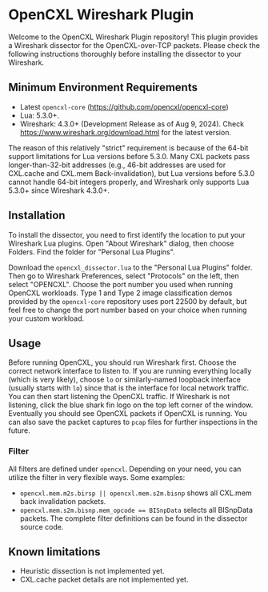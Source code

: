 # OpenCXL Wireshark Plugin

Welcome to the OpenCXL Wireshark Plugin repository! This plugin provides a Wireshark dissector for the OpenCXL-over-TCP packets. Please check the following instructions thoroughly before installing the dissector to your Wireshark.

## Minimum Environment Requirements

 - Latest `opencxl-core` (https://github.com/opencxl/opencxl-core)
 - Lua: 5.3.0+.
 - Wireshark: 4.3.0+ (Development Release as of Aug 9, 2024). Check https://www.wireshark.org/download.html for the latest version. 

The reason of this relatively "strict" requirement is because of the 64-bit support limitations for Lua versions before 5.3.0. Many CXL packets pass longer-than-32-bit addresses (e.g., 46-bit addresses are used for CXL.cache and CXL.mem Back-invalidation), but Lua versions before 5.3.0 cannot handle 64-bit integers properly, and Wireshark only supports Lua 5.3.0+ since Wireshark 4.3.0+.

## Installation

To install the dissector, you need to first identify the location to put your Wireshark Lua plugins. 
Open "About Wireshark" dialog, then choose Folders. Find the folder for "Personal Lua Plugins".

Download the `opencxl_dissector.lua` to the "Personal Lua Plugins" folder. Then go to Wireshark Preferences, select "Protocols" on the left, then select "OPENCXL". Choose the port number you used when running OpenCXL workloads. Type 1 and Type 2 image classification demos provided by the `opencxl-core` repository uses port 22500 by default, but feel free to change the port number based on your choice when running your custom workload.

## Usage

Before running OpenCXL, you should run Wireshark first. Choose the correct network interface to listen to. If you are running everything locally (which is very likely), choose `lo` or similarly-named loopback interface (usually starts with `lo`) since that is the interface for local network traffic. 
You can then start listening the OpenCXL traffic. If Wireshark is not listening, click the blue shark fin logo on the top left corner of the window. Eventually you should see OpenCXL packets if OpenCXL is running. You can also save the packet captures to `pcap` files for further inspections in the future.

### Filter

All filters are defined under `opencxl`. Depending on your need, you can utilize the filter in very flexible ways. Some examples:
 - `opencxl.mem.m2s.birsp || opencxl.mem.s2m.bisnp` shows all CXL.mem back invalidation packets.
 - `opencxl.mem.s2m.bisnp.mem_opcode == BISnpData` selects all BISnpData packets.
The complete filter definitions can be found in the dissector source code.

## Known limitations

 - Heuristic dissection is not implemented yet.
 - CXL.cache packet details are not implemented yet.